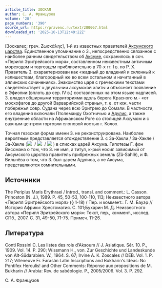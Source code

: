 ```yaml
---
article_title: ЗОСКАЛ
author: С. А. Французов
volume: '20'
page_numbers: '390'
source_url: https://pravenc.ru/text/200067.html
downloaded_at: '2025-10-13T12:49:22Z'
---
```


[Зоскалес; греч. Ζωσκάλης], 1-й из известных правителей [Аксумского царства](<https://pravenc.ru/text/Аксумское царство.html>). Единственное упоминание о З., непосредственно связанное с наиболее ранним свидетельством об [Аксуме](https://pravenc.ru/text/Аксуме.html), сохранилось в соч. «Перипл Эритрейского моря», составленном неизвестным античным мореходом и торговцем приблизительно в 70-х гг. I в. по Р. Х. Правитель З. охарактеризован как «жадный до владений и склонный к излишествам, благородный же во всем остальном и начитанный в эллинских сочинениях». Знакомство царя с греческими текстами свидетельствует о двуязычии аксумской элиты и объясняет появление в Эфиопии (вплоть до сер. IV в.) составленных на этом языке надписей. З. владел обширными территориями вдоль берега Красного м.- «от мосхофагов до другой Варварийской страны», т. е. от юж. части побережья совр. Судана через всю Эритрею до Сомали. В частности, его владения включали Птолемаиду Охотничью и [Адулис](https://pravenc.ru/text/Адулис.html), а также внутренние области на Африканском Роге со столицей Аксумом и с важным центром торговли слоновой костью г. Колоэ.

Точная геэзская форма имени З. не реконструирована. Наиболее вероятным представляется отождествление З. с За-Хакли / За-Хэкле / За-Хакле (![](https://pravenc.ru/char/26110/xd6xc2x5bxc1xf2/image.png)  / ![](https://pravenc.ru/char/26110/xd6Fx5bxc1xf4/image.png)  / ![](https://pravenc.ru/char/26110/xd6lx5bxc1xf4/image.png) ) в списках царей Аксума. Гипотезы Г. фон Виссмана о том, что З. не имя, а титул, к-рый носил зависимый от Аксумского царства правитель прибрежных земель (Zû-Sahlê), и Ф. Вильнёва о том, что З. был царем Адулиса, а не Аксума, представляются сомнительными.

## Источники

The Periplus Maris Erythraei / Introd., transl. and comment.: L. Casson. Princeton (N. J.), 1989. P. 45, 50-53, 100-110, 113; Неизвестного автора «Перипл Эритрейского моря» (§ 1-18) / Пер. и коммент.: Г. М. Бауэр // История Африки: Хрестоматия. С. 101;Бухарин М. Д. Неизвестного автора «Перипл Эритрейского моря»: Текст, пер., коммент., исслед. СПб., 2007. С. 31, 49-50, 71-75. Примеч. 11-26.

## Литература

Conti Rossini C. Les listes des rois d'Aksoum // J. Asiatique. Sér. 10. P., 1909. Vol. 14. P. 290; Wissmann H., von. Zur Geschichte und Landeskunde von Alt-Südarabien. W., 1964. S. 67; Irvine A. K. Zoscales // DEB. Vol. 1. P. 217; Villeneuve Fr. Farasân Latin Inscriptions and Bukharin's Ideas: No Pontifex Herculis! and Other Comments: Réponse aux propositions de M. Bukharin // Arabia: Rev. de sabéologie. P., 2005/2006. Vol. 3. P. 292.

С. А. Французов

